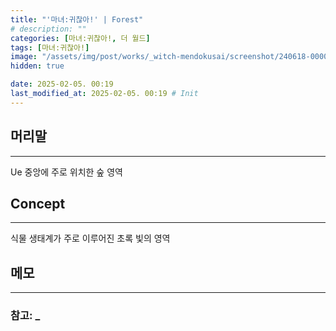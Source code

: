 ```yaml
---
title: "'마녀:귀찮아!' | Forest"
# description: ""
categories: [마녀:귀찮아!, 더 월드]
tags: [마녀:귀찮아!]
image: "/assets/img/post/works/_witch-mendokusai/screenshot/240618-000000.png"
hidden: true

date: 2025-02-05. 00:19
last_modified_at: 2025-02-05. 00:19 # Init
---
```


## 머리말

---

Ue 중앙에 주로 위치한 숲 영역  

## Concept

---

식물 생태계가 주로 이루어진 초록 빛의 영역  

## 메모

---

### 참고: _
